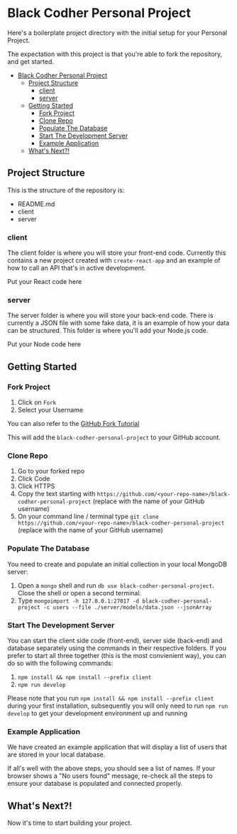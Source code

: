 # Black Codher Personal Project

Here's a boilerplate project directory with the initial setup for your Personal Project.

The expectation with this project is that you're able to fork the repository, and get started.

- [Black Codher Personal Project](#black-codher-personal-project)
  - [Project Structure](#project-structure)
    - [client](#client)
    - [server](#server)
  - [Getting Started](#getting-started)
    - [Fork Project](#fork-project)
    - [Clone Repo](#clone-repo)
    - [Populate The Database](#populate-the-database)
    - [Start The Development Server](#start-the-development-server)
    - [Example Application](#example-application)
  - [What's Next?!](#whats-next)

## Project Structure

This is the structure of the repository is:

- README.md
- client
- server

### client

The client folder is where you will store your front-end code. Currently this contains a new project created with `create-react-app` and an example of how to call an API that's in active development.

Put your React code here

### server

The server folder is where you will store your back-end code. There is currently a JSON file with some fake data, it is an example of how your data can be structured. This folder is where you'll add your Node.js code.

Put your Node code here

## Getting Started

### Fork Project

1. Click on `Fork`
2. Select your Username

You can also refer to the [GitHub Fork Tutorial](https://docs.github.com/en/free-pro-team@latest/github/getting-started-with-github/fork-a-repo)

This will add the `black-codher-personal-project` to your GitHub account.

### Clone Repo

1. Go to your forked repo
2. Click Code
3. Click HTTPS
4. Copy the text starting with `https://github.com/<your-repo-name>/black-codher-personal-project` (replace <your-repo-name> with the name of your GitHub username)
5. On your command line / terminal type `git clone https://github.com/<your-repo-name>/black-codher-personal-project` (replace <your-repo-name> with the name of your GitHub username)

### Populate The Database

You need to create and populate an initial collection in your local MongoDB server:

1. Open a `mongo` shell and run `db use black-codher-personal-project`. Close the shell or open a second terminal.
2. Type `mongoimport -h 127.0.0.1:27017 -d black-codher-personal-project -c users --file ./server/models/data.json --jsonArray`

### Start The Development Server

You can start the client side code (front-end), server side (back-end) and database separately using the commands in their respective folders. If you prefer to start all three together (this is the most convienient way), you can do so with the following commands:

1. `npm install && npm install --prefix client`
2. `npm run develop`

Please note that you run `npm install && npm install --prefix client` during your first installation, subsequently you will only need to run `npm run develop` to get your development environment up and running
### Example Application

We have created an example application that will display a list of users that are stored in your local database.

If all's well with the above steps, you should see a list of names. If your browser shows a "No users found" message, re-check all the steps to ensure your database is populated and connected properly.

## What's Next?!

Now it's time to start building your project.
